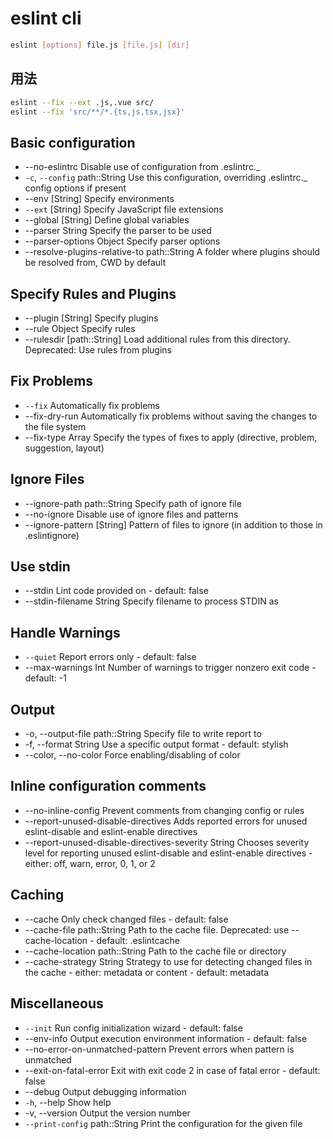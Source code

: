 # eslint cli

```bash
eslint [options] file.js [file.js] [dir]
```

## 用法

```bash
eslint --fix --ext .js,.vue src/
eslint --fix 'src/**/*.{ts,js,tsx,jsx}'
```

## Basic configuration

- --no-eslintrc Disable use of configuration from .eslintrc.\_
- `-c`, `--config` path::String Use this configuration, overriding .eslintrc.\_ config options if present
- --env [String] Specify environments
- `--ext` [String] Specify JavaScript file extensions
- --global [String] Define global variables
- --parser String Specify the parser to be used
- --parser-options Object Specify parser options
- --resolve-plugins-relative-to path::String A folder where plugins should be resolved from, CWD by default

## Specify Rules and Plugins

- --plugin [String] Specify plugins
- --rule Object Specify rules
- --rulesdir [path::String] Load additional rules from this directory. Deprecated: Use rules from plugins

## Fix Problems

- `--fix` Automatically fix problems
- --fix-dry-run Automatically fix problems without saving the changes to the file system
- --fix-type Array Specify the types of fixes to apply (directive, problem, suggestion, layout)

## Ignore Files

- --ignore-path path::String Specify path of ignore file
- --no-ignore Disable use of ignore files and patterns
- --ignore-pattern [String] Pattern of files to ignore (in addition to those in .eslintignore)

## Use stdin

- --stdin Lint code provided on <STDIN> - default: false
- --stdin-filename String Specify filename to process STDIN as

## Handle Warnings

- `--quiet` Report errors only - default: false
- --max-warnings Int Number of warnings to trigger nonzero exit code - default: -1

## Output

- -o, --output-file path::String Specify file to write report to
- -f, --format String Use a specific output format - default: stylish
- --color, --no-color Force enabling/disabling of color

## Inline configuration comments

- --no-inline-config Prevent comments from changing config or rules
- --report-unused-disable-directives Adds reported errors for unused eslint-disable and eslint-enable directives
- --report-unused-disable-directives-severity String Chooses severity level for reporting unused eslint-disable and eslint-enable directives - either: off, warn, error, 0, 1, or 2

## Caching

- --cache Only check changed files - default: false
- --cache-file path::String Path to the cache file. Deprecated: use --cache-location - default: .eslintcache
- --cache-location path::String Path to the cache file or directory
- --cache-strategy String Strategy to use for detecting changed files in the cache - either: metadata or content - default: metadata

## Miscellaneous

- `--init` Run config initialization wizard - default: false
- --env-info Output execution environment information - default: false
- --no-error-on-unmatched-pattern Prevent errors when pattern is unmatched
- --exit-on-fatal-error Exit with exit code 2 in case of fatal error - default: false
- --debug Output debugging information
- `-h`, --help Show help
- -v, --version Output the version number
- `--print-config` path::String Print the configuration for the given file
